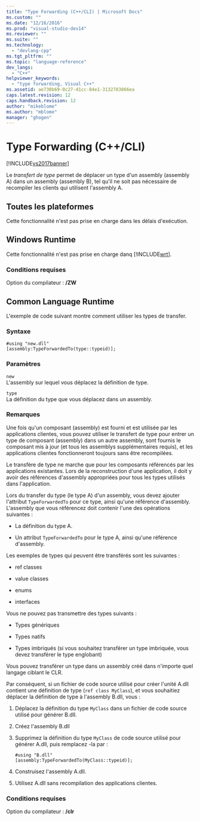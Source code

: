 ```yaml
---
title: "Type Forwarding (C++/CLI) | Microsoft Docs"
ms.custom: ""
ms.date: "12/16/2016"
ms.prod: "visual-studio-dev14"
ms.reviewer: ""
ms.suite: ""
ms.technology: 
  - "devlang-cpp"
ms.tgt_pltfrm: ""
ms.topic: "language-reference"
dev_langs: 
  - "C++"
helpviewer_keywords: 
  - "type forwarding, Visual C++"
ms.assetid: ae730b69-0c27-41cc-84e1-3132783866ea
caps.latest.revision: 12
caps.handback.revision: 12
author: "mikeblome"
ms.author: "mblome"
manager: "ghogen"
---
```

# Type Forwarding (C++/CLI)
[!INCLUDE[vs2017banner](../assembler/inline/includes/vs2017banner.md)]

Le *transfert de type* permet de déplacer un type d'un assembly \(assembly A\) dans un assembly \(assembly B\), tel qu'il ne soit pas nécessaire de recompiler les clients qui utilisent l'assembly A.  
  
## Toutes les plateformes  
 Cette fonctionnalité n'est pas prise en charge dans les délais d'exécution.  
  
## Windows Runtime  
 Cette fonctionnalité n'est pas prise en charge danq [!INCLUDE[wrt](../atl/reference/includes/wrt_md.md)].  
  
### Conditions requises  
 Option du compilateur : **\/ZW**  
  
## Common Language Runtime  
 L'exemple de code suivant montre comment utiliser les types de transfer.  
  
### Syntaxe  
  
```  
#using "new.dll"  
[assembly:TypeForwardedTo(type::typeid)];  
```  
  
### Paramètres  
 `new`  
 L'assembly sur lequel vous déplacez la définition de type.  
  
 `type`  
 La définition du type que vous déplacez dans un assembly.  
  
### Remarques  
 Une fois qu'un composant \(assembly\) est fourni et est utilisée par les applications clientes, vous pouvez utiliser le transfert de type pour entrer un type de composant \(assembly\) dans un autre assembly, sont fournis le composant mis à jour \(et tous les assemblys supplémentaires requis\), et les applications clientes fonctionneront toujours sans être recompilées.  
  
 Le transfère de type ne marche que pour les composants référencés par les applications existantes.  Lors de la reconstruction d'une application, il doit y avoir des références d'assembly appropriées pour tous les types utilisés dans l'application.  
  
 Lors du transfer du type \(le type A\) d'un assembly, vous devez ajouter l'attribut `TypeForwardedTo` pour ce type, ainsi qu'une référence d'assembly.  L'assembly que vous référencez doit contenir l'une des opérations suivantes :  
  
-   La définition du type A.  
  
-   Un attribut `TypeForwardedTo` pour le type A, ainsi qu'une référence d'assembly.  
  
 Les exemples de types qui peuvent être transférés sont les suivantes :  
  
-   ref classes  
  
-   value classes  
  
-   enums  
  
-   interfaces  
  
 Vous ne pouvez pas transmettre des types suivants :  
  
-   Types génériques  
  
-   Types natifs  
  
-   Types imbriqués \(si vous souhaitez transférer un type imbriquée, vous devez transférer le type englobant\)  
  
 Vous pouvez transférer un type dans un assembly créé dans n'importe quel langage ciblant le CLR.  
  
 Par conséquent, si un fichier de code source utilisé pour créer l'unité A.dll contient une définition de type \(`ref class MyClass`\), et vous souhaitiez déplacer la définition de type à l'assembly B.dll, vous :  
  
1.  Déplacez la définition du type `MyClass` dans un fichier de code source utilisé pour générer B.dll.  
  
2.  Créez l'assembly B.dll  
  
3.  Supprimez la définition du type `MyClass` de code source utilisé pour générer A.dll, puis remplacez \-la par :  
  
    ```  
    #using "B.dll"  
    [assembly:TypeForwardedTo(MyClass::typeid)];  
    ```  
  
4.  Construisez l'assembly A.dll.  
  
5.  Utilisez A.dll sans recompilation des applications clientes.  
  
### Conditions requises  
 Option du compilateur : **\/clr**